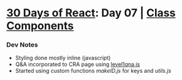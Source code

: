 # [30 Days of React](../README.md#readme): Day 07 | [Class Components](https://github.com/Asabeneh/30-Days-Of-React/blob/master/07_Day_Class_Components/07_class_components.md)

### Dev Notes
* Styling done mostly inline (javascript)
* Q&A incorporated to CRA page using [level1qna.js](./src/data/level1qna.js)
* Started using custom functions *makeID.js* for keys and *utils.js*
